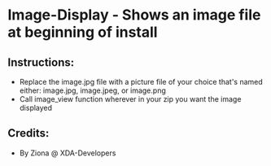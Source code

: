 # Image-Display - Shows an image file at beginning of install

## Instructions:
* Replace the image.jpg file with a picture file of your choice that's named either: image.jpg, image.jpeg, or image.png
* Call image_view function wherever in your zip you want the image displayed

## Credits:
* By Ziona @ XDA-Developers
